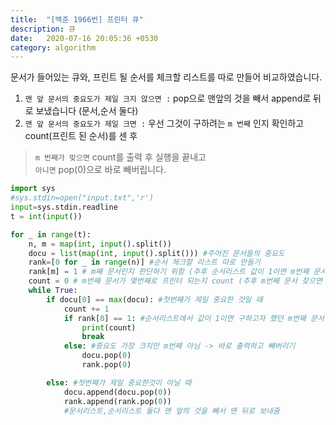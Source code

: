```yaml
---
title:  "[백준 1966번] 프린터 큐"
description: 큐
date:   2020-07-16 20:05:36 +0530
category: algorithm
---
```


문서가 들어있는 큐와, 프린트 될 순서를 체크할 리스트를 따로 만들어 비교하였습니다.  
1. ```맨 앞 문서의 중요도가 제일 크지 않으면 :```  pop으로 맨앞의 것을 빼서 append로 뒤로 보냈습니다 (문서,순서 둘다)  
2. ```맨 앞 문서의 중요도가 제일 크면 :```  우선 그것이 구하려는 ```m 번째``` 인지 확인하고 count(프린트 된 순서)를 센 후  
 >  ```m 번째가 맞으면``` count를 출력 후 실행을 끝내고  
 >  ```아니면``` pop(0)으로 바로 빼버립니다.




```python  
import sys
#sys.stdin=open("input.txt",'r')
input=sys.stdin.readline
t = int(input())

for _ in range(t):
    n, m = map(int, input().split())
    docu = list(map(int, input().split())) #주어진 문서들의 중요도
    rank=[0 for _ in range(n)] #순서 체크할 리스트 따로 만들기
    rank[m] = 1 # m째 문서인지 판단하기 위함 (추후 순서리스트 값이 1이면 m번째 문서로 판단)
    count = 0 # m번째 문서가 몇번째로 프린터 되는지 count (추후 m번째 문서 찾으면 count 출력 후 break)
    while True:
        if docu[0] == max(docu): #첫번째가 제일 중요한 것일 때
            count += 1
            if rank[0] == 1: #순서리스트에서 값이 1이면 구하고자 했던 m번째 문서
                print(count)
                break
            else: #중요도 가장 크지만 m번째 아님 -> 바로 출력하고 빼버리기
                docu.pop(0)
                rank.pop(0)

        else: #첫번째가 제일 중요한것이 아닐 때
            docu.append(docu.pop(0))
            rank.append(rank.pop(0))
            #문서리스트,순서리스트 둘다 맨 앞의 것을 빼서 맨 뒤로 보내줌   
```
